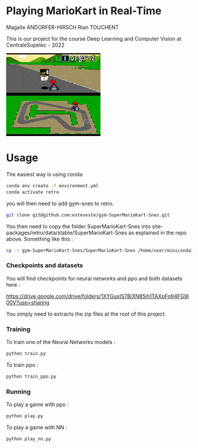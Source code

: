 # Playing MarioKart in Real-Time

Magalie ANDORFER-HIRSCH
Rian TOUCHENT

This is our project for the course Deep Learning and Computer Vision at CentraleSupélec - 2022


![](assets/pres.gif)   

# Usage

The easiest way is using conda

```bash
conda env create -f environment.yml
conda activate retro
```

you will then need to add gym-snes to retro.

```bash
git clone git@github.com:esteveste/gym-SuperMarioKart-Snes.git
```

You then need to copy the folder SuperMarioKart-Snes into site-packages/retro/data/stable/SuperMarioKart-Snes as explained in the repo above. Something like this :

```bash
cp -r gym-SuperMarioKart-Snes/SuperMarioKart-Snes /home/user/miniconda3/envs/env_name/lib/python3.7/site-packages/retro/data/stable/.
```

### Checkpoints and datasets

You will find checkpoints for neural networks and ppo and both datasets here :

https://drive.google.com/drive/folders/1XYGuxIS7BjXN85jh1TAXpFq94FG9I00V?usp=sharing

You simply need to extracts the zip files at the root of this project.

### Training

To train one of the Neural Networks models :

```bash
python train.py
```

To train ppo :

```bash
python train_ppo.py
```

### Running


To play a game with ppo :

```bash
python play.py
```

To play a game with NN :

```bash
python play_nn.py
```